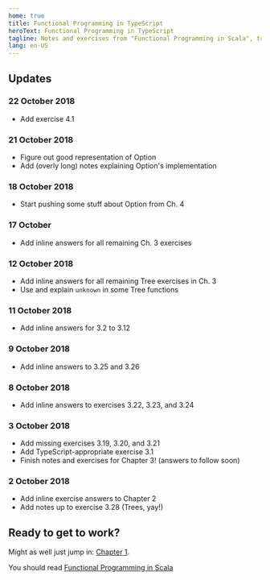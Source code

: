 ```yaml
---
home: true
title: Functional Programming in TypeScript
heroText: Functional Programming in TypeScript
tagline: Notes and exercises from "Functional Programming in Scala", translated to TypeScript
lang: en-US
---
```


## Updates

### 22 October 2018
* Add exercise 4.1

### 21 October 2018
* Figure out good representation of Option
* Add (overly long) notes explaining Option's implementation

### 18 October 2018
* Start pushing some stuff about Option from Ch. 4

### 17 October
* Add inline answers for all remaining Ch. 3 exercises

### 12 October 2018
* Add inline answers for all remaining Tree exercises in Ch. 3
* Use and explain `unknown` in some Tree functions

### 11 October 2018
* Add inline answers for 3.2 to 3.12

### 9 October 2018
* Add inline answers to 3.25 and 3.26

### 8 October 2018
* Add inline answers to exercises 3.22, 3.23, and 3.24

### 3 October 2018
* Add missing exercises 3.19, 3.20, and 3.21
* Add TypeScript-appropriate exercise 3.1
* Finish notes and exercises for Chapter 3! (answers to follow soon)

### 2 October 2018
* Add inline exercise answers to Chapter 2
* Add notes up to exercise 3.28 (Trees, yay!)

## Ready to get to work?
Might as well just jump in: [Chapter 1](/chapter_1.md).

You should read [Functional Programming in Scala](https://www.manning.com/books/functional-programming-in-scala)
